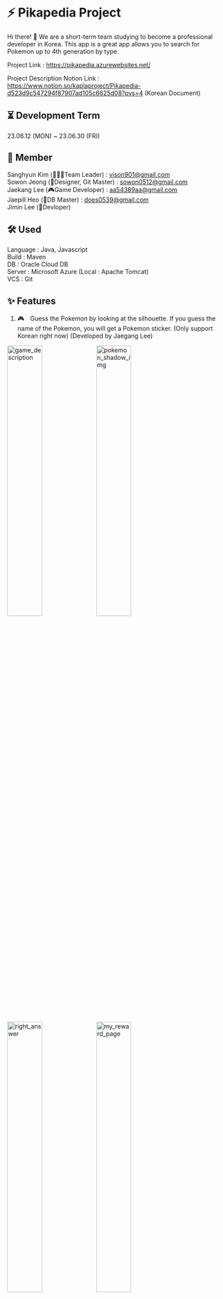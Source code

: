 # ⚡️ Pikapedia Project
Hi there! 👋  We are a short-term team studying to become a professional developer in Korea.
This app is a great app allows you to search for Pokemon up to 4th generation by type.

Project Link :  https://pikapedia.azurewebsites.net/


Project Description Notion Link :<br> https://www.notion.so/kaplaproject/Pikapedia-d523d9c547294f87907ad105c6625d08?pvs=4 (Korean Document)



## ⏳ Development Term
23.06.12 (MON) ~ 23.06.30 (FRI)


## 👥 Member
Sanghyun Kim (💁🏻‍♂️Team Leader)  : vison901@gmail.com <br> 
Sowon Jeong (🎨Designer, Git Master) : sowon0512@gmail.com <br> 
Jaekang Lee (🎮Game Developer) : aa54389aa@gmail.com <br> 
Jaepill Heo (💾DB Master) : does0539@gmail.com <br> 
Jimin Lee (🥷Devloper)  
  
## 🛠️ Used
Language : Java, Javascript  
Build : Maven  
DB : Oracle Cloud DB  
Server : Microsoft Azure (Local : Apache Tomcat)  
VCS : Git  

## ✨ Features

1. 🎮　Guess the Pokemon by looking at the silhouette. If you guess the name of the Pokemon, you will get a Pokemon sticker. (Only support Korean right now)
(Developed by Jaegang Lee)
<img width="40%" alt="game_description" src="https://github.com/Iamsoneee/pikapediaProject/assets/116790133/5112b6dd-5ff3-4a47-86e0-bff094566400">
<img width="40%" alt="pokemon_shadow_img" src="https://github.com/Iamsoneee/pikapediaProject/assets/116790133/5c1f8898-ba58-4183-88d4-6e507cff6073">
<img width="40%" alt="right_answer" src="https://github.com/Iamsoneee/pikapediaProject/assets/116790133/e640c16d-9e6d-43b5-84d3-49671bc17bd3">
<img width="40%" alt="my_reward_page" src="https://github.com/Iamsoneee/pikapediaProject/assets/116790133/fd0fcdf6-2a9c-465a-b5b5-c323277da1e2">    

2. Supports 🇰🇷Korean, 🇺🇸English, and 🇯🇵Japanese language
<img width="40%" alt="main_jp" src="https://github.com/Iamsoneee/pikapediaProject/assets/116790133/a64b36a0-17c1-4b31-8d5f-0d020fdb26c3">

3. Of course, we support 🌗 dark mode!
<img width="40%" alt="darkmode" src="https://github.com/Iamsoneee/pikapediaProject/assets/116790133/a7be8af0-cb5f-48d6-b4e1-ac35b0511980">

4. You can also chat with everyone who's connected (it's test version) (Developed by Sowon Jeong)



# Thank You !
